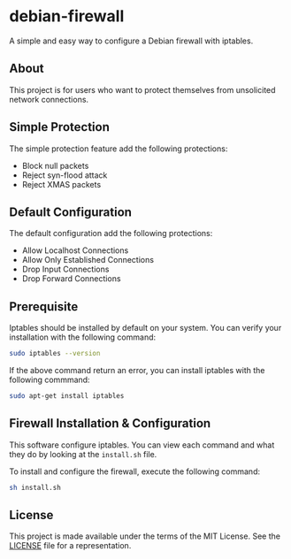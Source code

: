 # debian-firewall
A simple and easy way to configure a Debian firewall with iptables.

## About
This project is for users who want to protect themselves from unsolicited network connections.

## Simple Protection
The simple protection feature add the following protections:
 * Block null packets
 * Reject syn-flood attack
 * Reject XMAS packets

## Default Configuration
The default configuration add the following protections:
 * Allow Localhost Connections
 * Allow Only Established Connections
 * Drop Input Connections
 * Drop Forward Connections

## Prerequisite
Iptables should be installed by default on your system. You can verify your installation  with the following command:
```sh
sudo iptables --version
```

If the above command return an error, you can install iptables with the following commmand:
```sh
sudo apt-get install iptables
```


## Firewall Installation & Configuration
This software configure iptables. You can view each command and what they do by looking at the `install.sh` file.

To install and configure the firewall, execute the following command:
```sh
sh install.sh
```
## License
This project is made available under the terms of the MIT License. See the [LICENSE](LICENSE) file for a representation.
